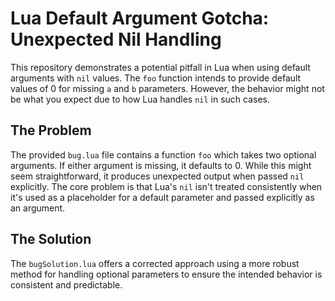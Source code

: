 # Lua Default Argument Gotcha: Unexpected Nil Handling

This repository demonstrates a potential pitfall in Lua when using default arguments with `nil` values.  The `foo` function intends to provide default values of 0 for missing `a` and `b` parameters. However, the behavior might not be what you expect due to how Lua handles `nil` in such cases.

## The Problem

The provided `bug.lua` file contains a function `foo` which takes two optional arguments. If either argument is missing, it defaults to 0.  While this might seem straightforward, it produces unexpected output when passed `nil` explicitly.  The core problem is that Lua's `nil` isn't treated consistently when it's used as a placeholder for a default parameter and passed explicitly as an argument.

## The Solution

The `bugSolution.lua` offers a corrected approach using a more robust method for handling optional parameters to ensure the intended behavior is consistent and predictable.